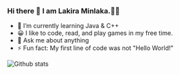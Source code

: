 ### Hi there 👋  I  am  Lakira  Minlaka.👨‍💻

<!--
**lakira-xxx/lakira-xxx** is a ✨ _special_ ✨ repository because its `README.md` (this file) appears on your GitHub profile.

Here are some ideas to get you started:

- 🔭 I’m currently working on ...
- 🌱 I’m currently learning Java
- 👯 I’m looking to collaborate on ...
- 🤔 I’m looking for help with ...
- 💬 Ask me about ...
- 📫 How to reach me: ...
- 😄 Pronouns: ...
- ⚡ Fun fact: ...
-->
- 🌱 I’m currently learning Java & C++
- 😀 I like to code, read, and play games in my free time.
- 💬 Ask me about anything
- ⚡ Fun fact: My first line of code was not "Hello World!"


![Github stats](https://github-readme-stats.vercel.app/api?username=lakira-xxx)
